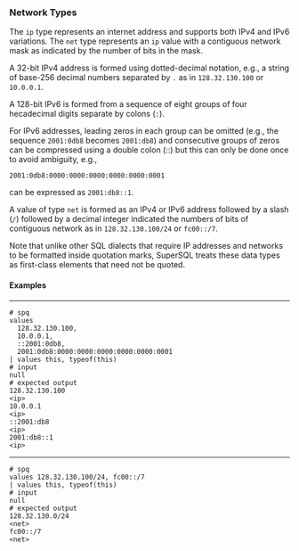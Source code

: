 ### Network Types

The `ip` type represents an internet address and supports both
IPv4 and IPv6 variations.  The `net` type represents an `ip` value
with a contiguous network mask as indicated by the number of bits
in the mask.

A 32-bit IPv4 address is formed using dotted-decimal notation, e.g., 
a string of base-256 decimal numbers separated by `.` as in 
`128.32.130.100` or `10.0.0.1`.

A 128-bit IPv6 is formed from a sequence of eight groups of four 
hecadecimal digits separate by colons (`:`).

For IPv6 addresses,
leading zeros in each group can be omitted (e.g., the sequence `2001:0db8`
becomes `2001:db8`) and consecutive groups of zeros can be compressed
using a double colon (::) but this can only be done once to avoid ambiguity, e.g.,
```
2001:0db8:0000:0000:0000:0000:0000:0001
```
can be expressed as `2001:db8::1`.

A value of type `net` is formed as an IPv4 or IPv6 address followed by a slash (`/`) 
followed by a decimal integer indicated the numbers of bits of contiguous network as 
in `128.32.130.100/24` or `fc00::/7`.

Note that unlike other SQL dialects that require IP addresses and networks to be formatted
inside quotation marks, SuperSQL treats these data types as first-class elements that
need not be quoted.

#### Examples
---
```mdtest-spq
# spq
values
  128.32.130.100,
  10.0.0.1,
  ::2001:0db8,
  2001:0db8:0000:0000:0000:0000:0000:0001
| values this, typeof(this)  
# input
null
# expected output
128.32.130.100
<ip>
10.0.0.1
<ip>
::2001:db8
<ip>
2001:db8::1
<ip>
```
---

```mdtest-spq
# spq
values 128.32.130.100/24, fc00::/7
| values this, typeof(this)
# input
null
# expected output
128.32.130.0/24
<net>
fc00::/7
<net>
```
